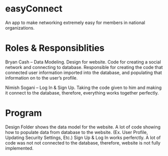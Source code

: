# easyConnect

An app to make networking extremely easy for members in national organizations.


# Roles & Responsiblities

Bryan Cash – Data Modeling. Design for website. Code for creating a social network and connecting to database. Responsible for creating the code that connected user information imported into the database, and populating that information on to the user’s profile.

Nimish Sogani – Log In & Sign Up. Taking the code given to him and making it connect to the database, therefore, everything works together perfectly.

# Program 

Design Folder shows the data model for the website. 
A lot of code showing how to populate data from database to the website. (Ex. User Profile, Updating Security Settings, Etc.)
Sign Up & Log In works perferctly. 
A lot of code was not not connected to the database, therefore, website is not fully implemented.

